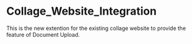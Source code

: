 # Collage_Website_Integration
This is the new extention for the existing collage website to provide the feature of Document Upload.
